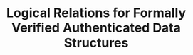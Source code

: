 ---
title: "Logical Relations for Formally Verified Authenticated Data Structures"
category: preprints
paperurl: 'https://arxiv.org/abs/2501.10802'
slidesurl: 
codeurl:
venue: 
authors: ['Simon Oddershede Gregersen', 'Chaitanya Agarwal', 'Joseph Tassarotti']
extendedurl: 
notes: To appear in CCS 2025
---